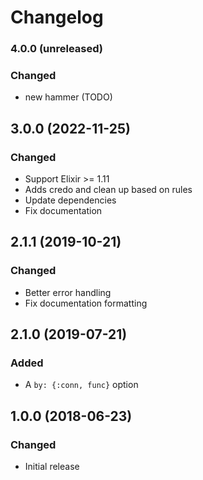 # Changelog

### 4.0.0 (unreleased)

### Changed

- new hammer (TODO)

## 3.0.0 (2022-11-25)

### Changed

- Support Elixir >= 1.11
- Adds credo and clean up based on rules
- Update dependencies
- Fix documentation

## 2.1.1 (2019-10-21)

### Changed

- Better error handling
- Fix documentation formatting


## 2.1.0 (2019-07-21)

### Added

- A `by: {:conn, func}` option


## 1.0.0 (2018-06-23)

### Changed

- Initial release
